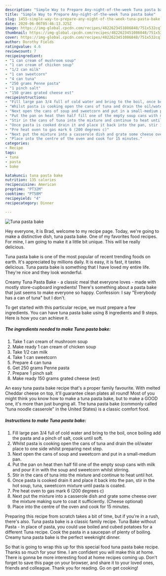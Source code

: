 ```yaml
---
description: "Simple Way to Prepare Any-night-of-the-week Tuna pasta bake"
title: "Simple Way to Prepare Any-night-of-the-week Tuna pasta bake"
slug: 1455-simple-way-to-prepare-any-night-of-the-week-tuna-pasta-bake
date: 2020-06-06T05:46:13.325Z
image: https://img-global.cpcdn.com/recipes/4822623451086848/751x532cq70/tuna-pasta-bake-recipe-main-photo.jpg
thumbnail: https://img-global.cpcdn.com/recipes/4822623451086848/751x532cq70/tuna-pasta-bake-recipe-main-photo.jpg
cover: https://img-global.cpcdn.com/recipes/4822623451086848/751x532cq70/tuna-pasta-bake-recipe-main-photo.jpg
author: Dorothy Fields
ratingvalue: 4.6
reviewcount: 7
recipeingredient:
- "1 can cream of mushroom soup"
- "1 can cream of chicken soup"
- "1/2 can milk"
- "1 can sweetcorn"
- "4 can tuna"
- "250 grams Penne pasta"
- "1 pinch salt"
- "150 grams grated cheese est"
recipeinstructions:
- "Fill large pan 3/4 full of cold water and bring to the boil, once boiling add the pasta and a pinch of salt, cook until soft."
- "Whilst pasta is cooking open the cans of tuna and drain the oil/water place to one side whilst preparing next step."
- "Next open the cans of soup and sweetcorn and put in a small-medium pan."
- "Put the pan on heat then half fill one of the empty soup cans with milk and pour it in with the soup and sweetcorn whilst stirring."
- "Stir in the cans of tuna into the mixture and continue to heat until hot."
- "Once pasta is cooked drain it and place it back into the pan, stir in the hot soup, tuna, sweetcorn mixture until pasta is coated."
- "Pre heat oven to gas mark 6 (200 degrees c)"
- "Next put the mixture into a casserole dish and grate some cheese over the mixture making sure to coat it sufficiently. (Cheese optional)"
- "Place into the centre of the oven and cook for 15 minutes."
categories:
- Recipe
tags:
- tuna
- pasta
- bake

katakunci: tuna pasta bake 
nutrition: 135 calories
recipecuisine: American
preptime: "PT32M"
cooktime: "PT58M"
recipeyield: "4"
recipecategory: Dinner

---
```



![Tuna pasta bake](https://img-global.cpcdn.com/recipes/4822623451086848/751x532cq70/tuna-pasta-bake-recipe-main-photo.jpg)

Hey everyone, it is Brad, welcome to my recipe page. Today, we're going to make a distinctive dish, tuna pasta bake. One of my favorites food recipes. For mine, I am going to make it a little bit unique. This will be really delicious.

Tuna pasta bake is one of the most popular of recent trending foods on earth. It's appreciated by millions daily. It is easy, it is fast, it tastes delicious. Tuna pasta bake is something that I have loved my entire life. They're nice and they look wonderful.

Creamy Tuna Pasta Bake - a classic meal that everyone loves - made with mostly store-cupboard ingredients! There&#39;s something about a pasta bake that just seems to make everyone so happy. Confession: I say &#34;Everybody has a can of tuna&#34; but I don&#39;t.


To get started with this particular recipe, we must prepare a few ingredients. You can have tuna pasta bake using 8 ingredients and 9 steps. Here is how you can achieve it.

<!--inarticleads1-->

##### The ingredients needed to make Tuna pasta bake:

1. Take 1 can cream of mushroom soup
1. Make ready 1 can cream of chicken soup
1. Take 1/2 can milk
1. Take 1 can sweetcorn
1. Prepare 4 can tuna
1. Get 250 grams Penne pasta
1. Prepare 1 pinch salt
1. Make ready 150 grams grated cheese (est)


An easy tuna pasta bake recipe that&#39;s a proper family favourite. With melted Cheddar cheese on top, it&#39;ll guarantee clean plates all round! Most of you might think you know how to make a tuna pasta bake, but to make a GOOD one, it&#39;s more than just bunging all. The tuna pasta bake (commonly called &#34;tuna noodle casserole&#34; in the United States) is a classic comfort food. 

<!--inarticleads2-->

##### Instructions to make Tuna pasta bake:

1. Fill large pan 3/4 full of cold water and bring to the boil, once boiling add the pasta and a pinch of salt, cook until soft.
1. Whilst pasta is cooking open the cans of tuna and drain the oil/water place to one side whilst preparing next step.
1. Next open the cans of soup and sweetcorn and put in a small-medium pan.
1. Put the pan on heat then half fill one of the empty soup cans with milk and pour it in with the soup and sweetcorn whilst stirring.
1. Stir in the cans of tuna into the mixture and continue to heat until hot.
1. Once pasta is cooked drain it and place it back into the pan, stir in the hot soup, tuna, sweetcorn mixture until pasta is coated.
1. Pre heat oven to gas mark 6 (200 degrees c)
1. Next put the mixture into a casserole dish and grate some cheese over the mixture making sure to coat it sufficiently. (Cheese optional)
1. Place into the centre of the oven and cook for 15 minutes.


Preparing this recipe from scratch takes a bit of time, but if you&#39;re in a rush, there&#39;s also. Tuna pasta bake is a classic family recipe. Tuna Bake without Pasta - In place of pasta, you could use boiled and cubed potatoes for a different Tuna recipe. Cook the pasta in a saucepan of plenty of boiling. Creamy tuna pasta bake is the perfect weeknight dinner. 

So that is going to wrap this up for this special food tuna pasta bake recipe. Thanks so much for your time. I am confident you will make this at home. There is gonna be more interesting food at home recipes coming up. Don't forget to save this page on your browser, and share it to your loved ones, friends and colleague. Thank you for reading. Go on get cooking!
